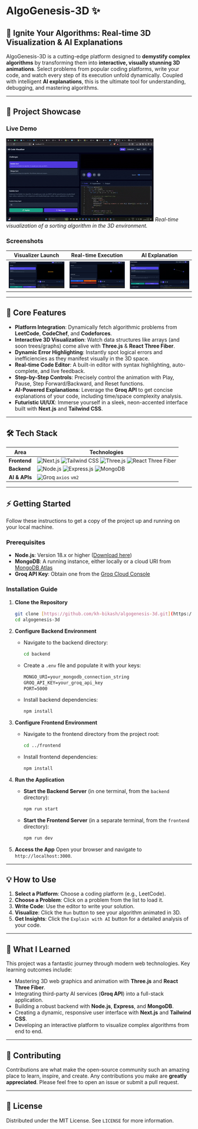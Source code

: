 # AlgoGenesis-3D ✨

## 🚀 Ignite Your Algorithms: Real-time 3D Visualization & AI Explanations

AlgoGenesis-3D is a cutting-edge platform designed to **demystify complex algorithms** by transforming them into **interactive, visually stunning 3D animations**. Select problems from popular coding platforms, write your code, and watch every step of its execution unfold dynamically. Coupled with intelligent **AI explanations**, this is the ultimate tool for understanding, debugging, and mastering algorithms.

---

## 📸 Project Showcase

### Live Demo
![AlgoGenesis-3D Demo](demo.gif)
*Real-time visualization of a sorting algorithm in the 3D environment.*

### Screenshots
| Visualizer Launch | Real-time Execution | AI Explanation |
| :---: | :---: | :---: |
| ![Launching the 3D visualizer](df1.png) | ![Real-time execution](df3.png) | ![AI-powered explanation](df4.png) |

---

## 🌟 Core Features

- **Platform Integration**: Dynamically fetch algorithmic problems from **LeetCode**, **CodeChef**, and **Codeforces**.
- **Interactive 3D Visualization**: Watch data structures like arrays (and soon trees/graphs) come alive with **Three.js** & **React Three Fiber**.
- **Dynamic Error Highlighting**: Instantly spot logical errors and inefficiencies as they manifest visually in the 3D space.
- **Real-time Code Editor**: A built-in editor with syntax highlighting, auto-complete, and live feedback.
- **Step-by-Step Controls**: Precisely control the animation with Play, Pause, Step Forward/Backward, and Reset functions.
- **AI-Powered Explanations**: Leverage the **Groq API** to get concise explanations of your code, including time/space complexity analysis.
- **Futuristic UI/UX**: Immerse yourself in a sleek, neon-accented interface built with **Next.js** and **Tailwind CSS**.

---

## 🛠️ Tech Stack

| Area      | Technologies                                                                                                                                                                                                                                                                                       |
| --------- | -------------------------------------------------------------------------------------------------------------------------------------------------------------------------------------------------------------------------------------------------------------------------------------------------- |
| **Frontend** | ![Next.js](https://img.shields.io/badge/Next.js-000000?style=for-the-badge&logo=next.js&logoColor=white) ![Tailwind CSS](https://img.shields.io/badge/Tailwind_CSS-38B2AC?style=for-the-badge&logo=tailwind-css&logoColor=white) ![Three.js](https://img.shields.io/badge/Three.js-000000?style=for-the-badge&logo=three.js&logoColor=white) ![React Three Fiber](https://img.shields.io/badge/React_Three_Fiber-gray?style=for-the-badge) |
| **Backend** | ![Node.js](https://img.shields.io/badge/Node.js-339933?style=for-the-badge&logo=nodedotjs&logoColor=white) ![Express.js](https://img.shields.io/badge/Express.js-000000?style=for-the-badge&logo=express&logoColor=white) ![MongoDB](https://img.shields.io/badge/MongoDB-4EA94B?style=for-the-badge&logo=mongodb&logoColor=white)                                                                                   |
| **AI & APIs** | ![Groq](https://img.shields.io/badge/Groq-00C65E?style=for-the-badge) `axios` `vm2`                                                                                                                                                                                                           |

---

## ⚡ Getting Started

Follow these instructions to get a copy of the project up and running on your local machine.

### Prerequisites

- **Node.js**: Version 18.x or higher ([Download here](https://nodejs.org/))
- **MongoDB**: A running instance, either locally or a cloud URI from [MongoDB Atlas](https://www.mongodb.com/cloud/atlas)
- **Groq API Key**: Obtain one from the [Groq Cloud Console](https://console.groq.com/keys)

### Installation Guide

1.  **Clone the Repository**
    ```bash
    git clone [https://github.com/kh-bikash/algogenesis-3d.git](https://github.com/kh-bikash/algogenesis-3d.git)
    cd algogenesis-3d
    ```

2.  **Configure Backend Environment**
    - Navigate to the backend directory:
      ```bash
      cd backend
      ```
    - Create a `.env` file and populate it with your keys:
      ```env
      MONGO_URI=your_mongodb_connection_string
      GROQ_API_KEY=your_groq_api_key
      PORT=5000
      ```
    - Install backend dependencies:
      ```bash
      npm install
      ```

3.  **Configure Frontend Environment**
    - Navigate to the frontend directory from the project root:
      ```bash
      cd ../frontend 
      ```
    - Install frontend dependencies:
      ```bash
      npm install
      ```

4.  **Run the Application**
    - **Start the Backend Server** (in one terminal, from the `backend` directory):
      ```bash
      npm run start
      ```
    - **Start the Frontend Server** (in a separate terminal, from the `frontend` directory):
      ```bash
      npm run dev
      ```

5.  **Access the App**
    Open your browser and navigate to `http://localhost:3000`.

---

## 💡 How to Use

1.  **Select a Platform**: Choose a coding platform (e.g., LeetCode).
2.  **Choose a Problem**: Click on a problem from the list to load it.
3.  **Write Code**: Use the editor to write your solution.
4.  **Visualize**: Click the `Run` button to see your algorithm animated in 3D.
5.  **Get Insights**: Click the `Explain with AI` button for a detailed analysis of your code.

---

## 🧠 What I Learned

This project was a fantastic journey through modern web technologies. Key learning outcomes include:
- Mastering 3D web graphics and animation with **Three.js** and **React Three Fiber**.
- Integrating third-party AI services (**Groq API**) into a full-stack application.
- Building a robust backend with **Node.js**, **Express**, and **MongoDB**.
- Creating a dynamic, responsive user interface with **Next.js** and **Tailwind CSS**.
- Developing an interactive platform to visualize complex algorithms from end to end.

---

## 🤝 Contributing

Contributions are what make the open-source community such an amazing place to learn, inspire, and create. Any contributions you make are **greatly appreciated**. Please feel free to open an issue or submit a pull request.

---

## 📜 License

Distributed under the MIT License. See `LICENSE` for more information.
